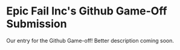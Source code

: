 # Epic Fail Inc's Github Game-Off Submission #
Our entry for the Github Game-off!
Better description coming soon.
